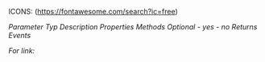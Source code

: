 ICONS: (https://fontawesome.com/search?ic=free)

<i class="fa-solid fa-hashtag"/> Parameter
<i class="fa-solid fa-font"/> Typ
<i class="fa-solid fa-list"/> Description
<i class="fa-solid fa-pen"/> Properties
<i class="fa-solid fa-boxes-stacked"/> Methods
<i class="fa-solid fa-flask"/> Optional
<i class="fa-solid fa-xmark"/> - yes
<i class="fa-solid fa-check"/> - no
<i class="fa-solid fa-arrow-right-from-bracket"/> Returns
<i class="fa-regular fa-calendar"/> Events

For link: <i class="fa-solid fa-arrow-up-right-from-square"/>


